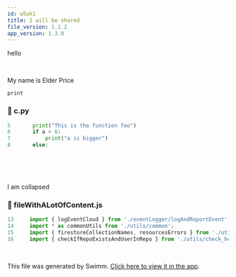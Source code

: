 ```yaml
---
id: w5uk1
title: I will be shared
file_version: 1.1.2
app_version: 1.3.0
---
```


hello

<br/>

My name is Elder Price

`print`<swm-token data-swm-token=":c.py:5:1:1:`	print(&quot;This is the function foo&quot;)`"/>
<!-- NOTE-swimm-snippet: the lines below link your snippet to Swimm -->
### 📄 c.py
```python
5      	print("This is the function foo")
6      	if a > 6:
7      		print("a is bigger")
8      	else:
```

<br/>

<br/>

<br/>

I am collapsed
<!-- NOTE-swimm-snippet: the lines below link your snippet to Swimm -->
### 📄 fileWithALotOfContent.js
<!-- collapsed -->

```javascript
13     import { logEventCloud } from './eventLogger/logAndReportEvent';
14     import * as commonUtils from './utils/common';
15     import { firestoreCollectionNames, resourcesErrors } from './utils/consts';
16     import { checkIfRepoExistsAndUserInRepo } from './utils/check_helpers';
```

<br/>

This file was generated by Swimm. [Click here to view it in the app](/repos/Z2l0aHViJTNBJTNBdGVzdC1naXRodWItYXBwJTNBJTNBc3dpbW1pbw==/docs/w5uk1).
